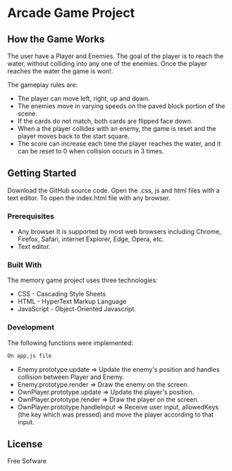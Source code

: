 # Arcade Game Project

## How the Game Works
The user have a Player and Enemies. The goal of the player is to reach the water, without colliding into any one of the enemies. Once the player reaches the water the game is won!.

The gameplay rules are:
  -  The player can move left, right, up and down.
  - The enemies move in varying speeds on the paved block portion of the scene.
  - If the cards do not match, both cards are flipped face down.
  - When a the player collides with an enemy, the game is reset and the player moves back to the start square.
  - The score can increase each time the player reaches the water, and it can be reset to 0 when collision occurs in 3 times.

## Getting Started
Download the GitHub source code. Open the .css, js and html files with a text editor. To open the index.html file with any browser.

### Prerequisites

  - Any browser  It is supported by most web browsers including Chrome, Firefox, Safari, internet Explorer, Edge, Opera, etc.
  - Text editor.
  
### Built With

The memory game project uses three technologies: 

* CSS -  Cascading Style Sheets
* HTML - HyperText Markup Language 
* JavaScript - Object-Oriented Javascript.

### Development
The following functions were implemented:
```sh
On app.js file
```
* Enemy.prototype.update => Update the enemy's position and handles collision between Player and Enemy.
* Enemy.prototype.render => Draw the enemy on the screen.
* OwnPlayer.prototype.update => Update the player's position.
* OwnPlayer.prototype.render => Draw the player on the screen.
* OwnPlayer.prototype.handleInput => Receive user input, allowedKeys (the key which was pressed) and move the player according to that input.

License
----

Free Sofware



